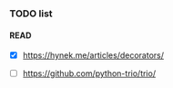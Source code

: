 ### TODO list

#### READ

 - [x] https://hynek.me/articles/decorators/
 - [ ] https://github.com/python-trio/trio/

